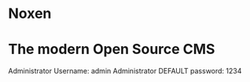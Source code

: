 Noxen
=====

The modern Open Source CMS
==

Administrator Username: admin
Administrator DEFAULT password: 1234
